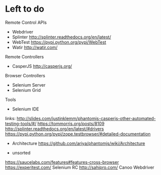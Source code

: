 # Left to do


Remote Control APIs

* Webdriver
* Splinter http://splinter.readthedocs.org/en/latest/
* WebTest https://pypi.python.org/pypi/WebTest
* Watir http://watir.com/

Remote Controllers

* CasperJS http://casperjs.org/

Browser Controllers

* Selenium Server
* Selenium Grid


Tools

* Selenium IDE

links:
http://slides.com/justinklemm/phantomjs-casperjs-other-automated-testing-tools/#/
https://tommorris.org/posts/8109
http://splinter.readthedocs.org/en/latest/#drivers
https://pypi.python.org/pypi/zope.testbrowser/#detailed-documentation


* Architecture
https://github.com/ariya/phantomjs/wiki/Architecture

* unsorted

https://saucelabs.com/features#features-cross-browser
https://experitest.com/
Selenium RC
http://sahipro.com/
Canoo Webdriver
